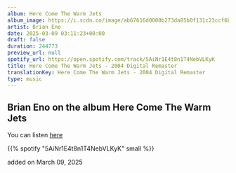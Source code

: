 ```yaml
---
album: Here Come The Warm Jets
album_image: https://i.scdn.co/image/ab67616d0000b273da85b0f131c23ccf6b631aad
artist: Brian Eno
date: 2025-03-09 03:11:23+00:00
draft: false
duration: 244773
preview_url: null
spotify_url: https://open.spotify.com/track/5AiNr1E4t8n1T4NebVLKyK
title: Here Come The Warm Jets - 2004 Digital Remaster
translationKey: Here Come The Warm Jets - 2004 Digital Remaster
type: music
---
```


## Brian Eno on the album Here Come The Warm Jets

You can listen [here](https://open.spotify.com/track/5AiNr1E4t8n1T4NebVLKyK)

{{% spotify "5AiNr1E4t8n1T4NebVLKyK" small %}}

added on March 09, 2025